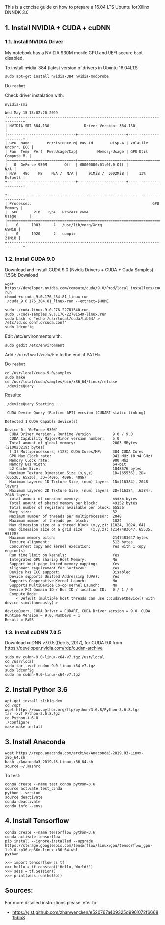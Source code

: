 This is a concise guide on how to prepare a 16.04 LTS Ubuntu for Xilinx DNNDK 3.0

## 1. Install NVIDIA + CUDA + cuDNN

### 1.1. Install NVIDIA Driver

My notebook has a NVIDIA 930M mobile GPU and UEFI secure boot disabled.

To install nvidia-384 (latest version of drivers in Ubuntu 16.04LTS)

```sudo apt-get install nvidia-384 nvidia-modprobe```

Do `reebot`


Check driver instalation with: 

```nvidia-smi```
```
Wed May 15 13:02:20 2019       
+-----------------------------------------------------------------------------+
| NVIDIA-SMI 384.130                Driver Version: 384.130                   |
|-------------------------------+----------------------+----------------------+
| GPU  Name        Persistence-M| Bus-Id        Disp.A | Volatile Uncorr. ECC |
| Fan  Temp  Perf  Pwr:Usage/Cap|         Memory-Usage | GPU-Util  Compute M. |
|===============================+======================+======================|
|   0  GeForce 930M        Off  | 00000000:01:00.0 Off |                  N/A |
| N/A   48C    P8    N/A /  N/A |     91MiB /  2002MiB |     13%      Default |
+-------------------------------+----------------------+----------------------+
                                                                               
+-----------------------------------------------------------------------------+
| Processes:                                                       GPU Memory |
|  GPU       PID   Type   Process name                             Usage      |
|=============================================================================|
|    0      1003      G   /usr/lib/xorg/Xorg                            69MiB |
|    0      1920      G   compiz                                        21MiB |
+-----------------------------------------------------------------------------+
```

### 1.2. Install CUDA 9.0

Download and install CUDA 9.0 (Nvidia Drivers + CUDA + Cuda Samples) - 1.5Gb Download
```
wget https://developer.nvidia.com/compute/cuda/9.0/Prod/local_installers/cuda_9.0.176_384.81_linux-run
chmod +x cuda_9.0.176_384.81_linux-run
./cuda_9.0.176_384.81_linux-run --extract=$HOME
```
```
sudo ./cuda-linux.9.0.176-22781540.run
sudo ./cuda-samples.9.0.176-22781540-linux.run
sudo bash -c "echo /usr/local/cuda/lib64/ > /etc/ld.so.conf.d/cuda.conf"
sudo ldconfig
```

Edit /etc/environments with:

```sudo gedit /etc/environment```

Add `:/usr/local/cuda/bin` to the end of PATH=

Do `reebot`

```
cd /usr/local/cuda-9.0/samples
sudo make
cd /usr/local/cuda/samples/bin/x86_64/linux/release
./deviceQuery
```

Results:
```
./deviceQuery Starting...

 CUDA Device Query (Runtime API) version (CUDART static linking)

Detected 1 CUDA Capable device(s)

Device 0: "GeForce 930M"
  CUDA Driver Version / Runtime Version          9.0 / 9.0
  CUDA Capability Major/Minor version number:    5.0
  Total amount of global memory:                 2003 MBytes (2100232192 bytes)
  ( 3) Multiprocessors, (128) CUDA Cores/MP:     384 CUDA Cores
  GPU Max Clock rate:                            941 MHz (0.94 GHz)
  Memory Clock rate:                             900 Mhz
  Memory Bus Width:                              64-bit
  L2 Cache Size:                                 1048576 bytes
  Maximum Texture Dimension Size (x,y,z)         1D=(65536), 2D=(65536, 65536), 3D=(4096, 4096, 4096)
  Maximum Layered 1D Texture Size, (num) layers  1D=(16384), 2048 layers
  Maximum Layered 2D Texture Size, (num) layers  2D=(16384, 16384), 2048 layers
  Total amount of constant memory:               65536 bytes
  Total amount of shared memory per block:       49152 bytes
  Total number of registers available per block: 65536
  Warp size:                                     32
  Maximum number of threads per multiprocessor:  2048
  Maximum number of threads per block:           1024
  Max dimension size of a thread block (x,y,z): (1024, 1024, 64)
  Max dimension size of a grid size    (x,y,z): (2147483647, 65535, 65535)
  Maximum memory pitch:                          2147483647 bytes
  Texture alignment:                             512 bytes
  Concurrent copy and kernel execution:          Yes with 1 copy engine(s)
  Run time limit on kernels:                     Yes
  Integrated GPU sharing Host Memory:            No
  Support host page-locked memory mapping:       Yes
  Alignment requirement for Surfaces:            Yes
  Device has ECC support:                        Disabled
  Device supports Unified Addressing (UVA):      Yes
  Supports Cooperative Kernel Launch:            No
  Supports MultiDevice Co-op Kernel Launch:      No
  Device PCI Domain ID / Bus ID / location ID:   0 / 1 / 0
  Compute Mode:
     < Default (multiple host threads can use ::cudaSetDevice() with device simultaneously) >

deviceQuery, CUDA Driver = CUDART, CUDA Driver Version = 9.0, CUDA Runtime Version = 9.0, NumDevs = 1
Result = PASS
```
### 1.3. Install cuDNN 7.0.5 

Download cuDNN v7.0.5 (Dec 5, 2017), for CUDA 9.0 from https://developer.nvidia.com/rdp/cudnn-archive

```
sudo mv cudnn-9.0-linux-x64-v7.tgz /usr/local
cd /usr/local
sudo tar -xvzf cudnn-9.0-linux-x64-v7.tgz 
sudo ldconfig
sudo rm cudnn-9.0-linux-x64-v7.tgz 
```

## 2. Install Python 3.6

```
apt-get install zlib1g-dev
cd /opt
wget https://www.python.org/ftp/python/3.6.8/Python-3.6.8.tgz
tar -xvf Python-3.6.8.tgz
cd Python-3.6.8
./configure
make make install
```
## 3. Install Anaconda
``` 
wget https://repo.anaconda.com/archive/Anaconda3-2019.03-Linux-x86_64.sh
bash ./Anaconda3-2019.03-Linux-x86_64.sh
source ~/.bashrc
```
To test:
```
conda create --name test_conda python=3.6
source activate test_conda
python --version
source deactivate
conda deactivate
conda info --envs
```

## 4. Install Tensorflow
```
conda create --name tensorflow python=3.6
conda activate tensorflow 
pip install --ignore-installed --upgrade  https://storage.googleapis.com/tensorflow/linux/gpu/tensorflow_gpu-1.9.0-cp36-cp36m-linux_x86_64.whl
python
```
```
>>> import tensorflow as tf
>>> hello = tf.constant('Hello, World!')
>>> sess = tf.Session()
>>> print(sess.run(hello))
```


## Sources:
For more detailed instructions please refer to:
- https://gist.github.com/zhanwenchen/e520767a409325d9961072f666815bb8
